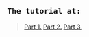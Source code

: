 ## `The tutorial at:`
> [Part 1.](https://www.youtube.com/watch?v=2hNdkYInj4g) [Part 2.](https://www.youtube.com/watch?v=UbjxGvrDrbw) [Part 3.](https://www.youtube.com/watch?v=hHowZ3bWsio)
